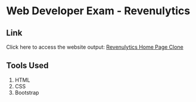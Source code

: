 # Web Developer Exam - Revenulytics
## Link
Click here to access the website output:	[Revenulytics Home Page Clone](https://gelogabz.github.io/revenulytics-homepage-clone-gelobaring/)
## Tools Used
1. HTML
2. CSS
3. Bootstrap



